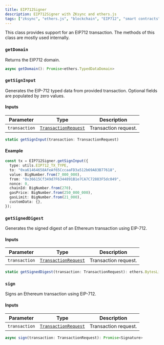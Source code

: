 ```yaml
---
title: EIP712Signer
description: EIP712Signer with ZKsync and ethers.js
tags: ["zksync", "ethers.js", "blockchain", "EIP712", "smart contracts"]
---
```


This class provides support for an EIP712 transaction. The methods of this class are mostly used internally.

### `getDomain`

Returns the EIP712 domain.

```ts
async getDomain(): Promise<ethers.TypedDataDomain>
```

### `getSignInput`

Generates the EIP-712 typed data from provided transaction. Optional fields are populated by zero values.

#### Inputs

| Parameter     | Type                                                  | Description          |
| ------------- | ----------------------------------------------------- | -------------------- |
| `transaction` | [`TransactionRequest`](/sdk/js/ethers/api/v5/types#transactionrequest) | Transaction request. |

```ts
static getSignInput(transaction: TransactionRequest)
```

#### Example

```ts
const tx = EIP712Signer.getSignInput({
  type: utils.EIP712_TX_TYPE,
  to: "0xa61464658AfeAf65CccaaFD3a512b69A83B77618",
  value: BigNumber.from(7_000_000),
  from: "0x36615Cf349d7F6344891B1e7CA7C72883F5dc049",
  nonce: 0,
  chainId: BigNumber.from(270),
  gasPrice: BigNumber.from(250_000_000),
  gasLimit: BigNumber.from(21_000),
  customData: {},
});
```

### `getSignedDigest`

Generates the signed digest of an Ethereum transaction using EIP-712.

#### Inputs

| Parameter     | Type                                                  | Description          |
| ------------- | ----------------------------------------------------- | -------------------- |
| `transaction` | [`TransactionRequest`](/sdk/js/ethers/api/v5/types#transactionrequest) | Transaction request. |

```ts
static getSignedDigest(transaction: TransactionRequest): ethers.BytesLike
```

### `sign`

Signs an Ethereum transaction using EIP-712.

#### Inputs

| Parameter     | Type                                                  | Description          |
| ------------- | ----------------------------------------------------- | -------------------- |
| `transaction` | [`TransactionRequest`](/sdk/js/ethers/api/v5/types#transactionrequest) | Transaction request. |

```ts
async sign(transaction: TransactionRequest): Promise<Signature>
```
